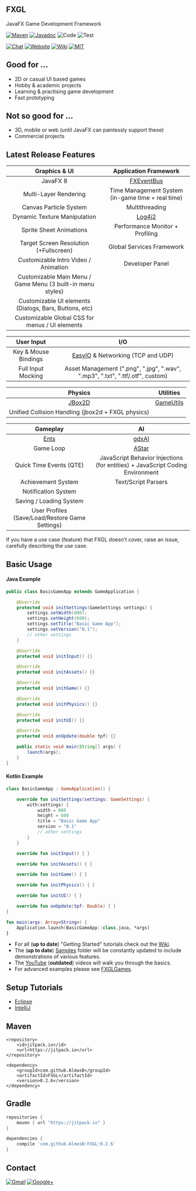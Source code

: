 ## FXGL

JavaFX Game Development Framework

[![Maven](https://img.shields.io/badge/maven-0.2.7-blue.svg)](https://jitpack.io/#AlmasB/FXGL)
[![Javadoc](https://img.shields.io/badge/docs-javadoc-blue.svg)](http://almasb.github.io/FXGL/javadoc/index.html)
![Code](https://img.shields.io/badge/lines%20of%20code-14k-blue.svg)
![Test](https://img.shields.io/badge/coverage-10%25-red.svg)

[![Chat](https://badges.gitter.im/AlmasB/FXGL.svg)](https://gitter.im/AlmasB/FXGL)
[![Website](https://img.shields.io/badge/www-FXGL-green.svg)](http://almasb.github.io/FXGL/)
[![Wiki](https://img.shields.io/badge/www-Wiki-green.svg)](https://github.com/AlmasB/FXGL/wiki)
[![MIT](http://img.shields.io/badge/license-MIT-yellow.svg)](https://github.com/AlmasB/FXGL/blob/master/LICENSE)

## Good for ...
* 2D or casual UI based games
* Hobby & academic projects
* Learning & practising game development
* Fast prototyping

## Not so good for ...
* 3D, mobile or web (until JavaFX can painlessly support these)
* Commercial projects

## Latest Release Features

Graphics & UI | Application Framework
:---:    | :---:
JavaFX 8  | [FXEventBus](https://github.com/AlmasB/FXEventBus)
Multi-Layer Rendering | Time Management System (in-game time + real time)
Canvas Particle System | Multithreading
Dynamic Texture Manipulation | [Log4j2](http://logging.apache.org/log4j/2.x/)
Sprite Sheet Animations | Performance Monitor + Profiling
Target Screen Resolution (+Fullscreen) | Global Services Framework
Customizable Intro Video / Animation | Developer Panel
Customizable Main Menu / Game Menu (3 built-in menu styles) |
Customizable UI elements (Dialogs, Bars, Buttons, etc) |
Customizable Global CSS for menus / UI elements |


User Input | I/O
:---:      | :---:
Key & Mouse Bindings | [EasyIO](https://github.com/AlmasB/EasyIO) & Networking (TCP and UDP)
Full Input Mocking   | Asset Management (".png", ".jpg", ".wav", ".mp3", ".txt", ".ttf/.otf", custom)


Physics |   Utilities
:---: | :---:
[JBox2D](https://github.com/jbox2d/jbox2d) | [GameUtils](https://github.com/AlmasB/GameUtils)
Unified Collision Handling (jbox2d + FXGL physics) |


Gameplay | AI
:---:    | :---:
[Ents](https://github.com/AlmasB/Ents) | [gdxAI](https://github.com/libgdx/gdx-ai)
Game Loop                              | [AStar](https://github.com/AlmasB/AStar)
Quick Time Events (QTE) | JavaScript Behavior Injections (for entities) + JavaScript Coding Environment
Achievement System | Text/Script Parsers
Notification System |
Saving / Loading System |
User Profiles (Save/Load/Restore Game Settings) |


If you have a use case (feature) that FXGL doesn't cover, raise an issue, carefully describing the use case.

## Basic Usage
#### Java Example
```java
public class BasicGameApp extends GameApplication {

    @Override
    protected void initSettings(GameSettings settings) {
        settings.setWidth(800);
        settings.setHeight(600);
        settings.setTitle("Basic Game App");
        settings.setVersion("0.1");
        // other settings
    }

    @Override
    protected void initInput() {}

    @Override
    protected void initAssets() {}

    @Override
    protected void initGame() {}

    @Override
    protected void initPhysics() {}

    @Override
    protected void initUI() {}

    @Override
    protected void onUpdate(double tpf) {}

    public static void main(String[] args) {
        launch(args);
    }
}
```
#### Kotlin Example
```kotlin
class BasicGameApp : GameApplication() {

    override fun initSettings(settings: GameSettings) {
        with(settings) {
            width = 800
            height = 600
            title = "Basic Game App"
            version = "0.1"
            // other settings
        }
    }

    override fun initInput() { }

    override fun initAssets() { }

    override fun initGame() { }

    override fun initPhysics() { }

    override fun initUI() { }

    override fun onUpdate(tpf: Double) { }
}

fun main(args: Array<String>) {
    Application.launch(BasicGameApp::class.java, *args)
}
```

* For all (**up to date**) "Getting Started" tutorials check out the [Wiki](https://github.com/AlmasB/FXGL/wiki).
* The (**up to date**) [Samples](https://github.com/AlmasB/FXGL/tree/master/samples) folder will be constantly updated to include demonstrations of various features.
* The [YouTube](https://www.youtube.com/watch?v=mPE8p8p_YjQ&list=PL4h6ypqTi3RTiTuAQFKE6xwflnPKyFuPp) (**outdated**) videos will walk you through the basics.
* For advanced examples please see [FXGLGames](http://almasb.github.io/FXGLGames/).

## Setup Tutorials
* [Eclipse](https://www.youtube.com/watch?v=2kLIXDhEGo0)
* [IntelliJ](https://www.youtube.com/watch?v=ZM2NuvMG4cg)

## Maven
```maven
<repository>
    <id>jitpack.io</id>
    <url>https://jitpack.io</url>
</repository>

<dependency>
    <groupId>com.github.AlmasB</groupId>
    <artifactId>FXGL</artifactId>
    <version>0.2.6</version>
</dependency>
```

## Gradle
```gradle
repositories {
    maven { url "https://jitpack.io" }
}

dependencies {
    compile 'com.github.AlmasB:FXGL:0.2.6'
}
```

## Contact
[![Gmail](https://img.shields.io/badge/Email-almaslvl@gmail.com-red.svg)](https://plus.google.com/+AlmasB0/about)
[![Google+](https://img.shields.io/badge/Google+-AlmasB-red.svg)](https://plus.google.com/+AlmasB0/about)